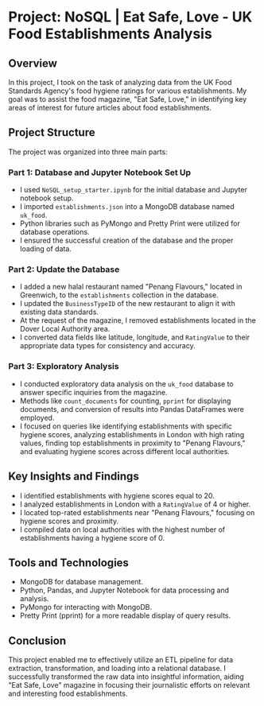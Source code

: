 
# Project: NoSQL | Eat Safe, Love - UK Food Establishments Analysis

## Overview

In this project, I took on the task of analyzing data from the UK Food Standards Agency's food hygiene ratings for various establishments. My goal was to assist the food magazine, "Eat Safe, Love," in identifying key areas of interest for future articles about food establishments.

## Project Structure

The project was organized into three main parts:

### Part 1: Database and Jupyter Notebook Set Up

-   I used `NoSQL_setup_starter.ipynb` for the initial database and Jupyter notebook setup.
-   I imported `establishments.json` into a MongoDB database named `uk_food`.
-   Python libraries such as PyMongo and Pretty Print were utilized for database operations.
-   I ensured the successful creation of the database and the proper loading of data.

### Part 2: Update the Database

-   I added a new halal restaurant named "Penang Flavours," located in Greenwich, to the `establishments` collection in the database.
-   I updated the `BusinessTypeID` of the new restaurant to align it with existing data standards.
-   At the request of the magazine, I removed establishments located in the Dover Local Authority area.
-   I converted data fields like latitude, longitude, and `RatingValue` to their appropriate data types for consistency and accuracy.

### Part 3: Exploratory Analysis

-   I conducted exploratory data analysis on the `uk_food` database to answer specific inquiries from the magazine.
-   Methods like `count_documents` for counting, `pprint` for displaying documents, and conversion of results into Pandas DataFrames were employed.
-   I focused on queries like identifying establishments with specific hygiene scores, analyzing establishments in London with high rating values, finding top establishments in proximity to "Penang Flavours," and evaluating hygiene scores across different local authorities.

## Key Insights and Findings

-   I identified establishments with hygiene scores equal to 20.
-   I analyzed establishments in London with a `RatingValue` of 4 or higher.
-   I located top-rated establishments near "Penang Flavours," focusing on hygiene scores and proximity.
-   I compiled data on local authorities with the highest number of establishments having a hygiene score of 0.

## Tools and Technologies

-   MongoDB for database management.
-   Python, Pandas, and Jupyter Notebook for data processing and analysis.
-   PyMongo for interacting with MongoDB.
-   Pretty Print (pprint) for a more readable display of query results.

## Conclusion

This project enabled me to effectively utilize an ETL pipeline for data extraction, transformation, and loading into a relational database. I successfully transformed the raw data into insightful information, aiding "Eat Safe, Love" magazine in focusing their journalistic efforts on relevant and interesting food establishments.
